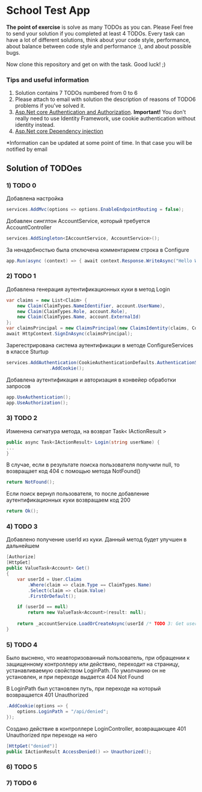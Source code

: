 # School Test App

**The point of exercise** is solve as many TODOs as you can. Please Feel free to send your solution if you completed at least 4 TODOs. Every task can have a lot of different solutions, think about your code style, performance, about balance between code style and performance :), and about possible bugs.



Now clone this repository and get on with the task. Good luck! ;)

### Tips and useful information
1. Solution contains 7 TODOs numbered from 0 to 6
2. Please attach to email with solution the description of reasons of TODO6 problems if you've solved it.
3. [Asp.Net core Authentication and Authorization](https://docs.microsoft.com/en-us/aspnet/core/security/?view=aspnetcore-3.1). **Important!** You don't really need to use Identity Framework, use cookie authentication without identity instead.
4. [Asp.Net core Dependency injection](https://metanit.com/sharp/aspnet5/6.1.php)

*Information can be updated at some point of time. In that case you will be notified by email

## Solution of TODOes

### 1) TODO 0
Добавлена настройка
```c#
services.AddMvc(options => options.EnableEndpointRouting = false);
```

Добавлен синглтон AccountService, который требуется AccountController

```c#
services.AddSingleton<IAccountService, AccountService>();
```
За ненадобностью была отключена комментарием строка в Configure
```c#
app.Run(async (context) => { await context.Response.WriteAsync("Hello World!"); });
```

### 2) TODO 1

Добавлена генерация аутентификационных куки в метод Login

```c#
var claims = new List<Claim> {
    new Claim(ClaimTypes.NameIdentifier, account.UserName),
    new Claim(ClaimTypes.Role, account.Role),
    new Claim(ClaimTypes.Name, account.ExternalId)
};
var claimsPrincipal = new ClaimsPrincipal(new ClaimsIdentity(claims, CookieAuthenticationDefaults.AuthenticationScheme));
await HttpContext.SignInAsync(claimsPrincipal);
```
Зарегестрирована система аутентификации в методе ConfigureServices в классе Sturtup

```c#
services.AddAuthentication(CookieAuthenticationDefaults.AuthenticationScheme)
                .AddCookie();
```
Добавлена аутентификация и авторизация в конвейер обработки запросов

```c#
app.UseAuthentication();
app.UseAuthorization();
```

### 3) TODO 2

Изменена сигнатура метода, на возврат Task< IActionResult >
```c#
public async Task<IActionResult> Login(string userName) {
...
}
```

В случае, если в результате поиска пользователя получили null, то возвращает код 404 с помощью метода NotFound()
```c#
return NotFound();
```
Если поиск вернул пользователя, то после добавление аутентификационных куки возвращаем код 200
```c#
return Ok();
```

### 4) TODO 3

Добавлено получение userId из куки.
Данный метод будет улучшен в дальнейшем

```c#
[Authorize] 
[HttpGet]
public ValueTask<Account> Get()
{
    var userId = User.Claims
        .Where(claim => claim.Type == ClaimTypes.Name)
        .Select(claim => claim.Value)
        .FirstOrDefault();

    if (userId == null)
        return new ValueTask<Account>(result: null);
    
    return _accountService.LoadOrCreateAsync(userId /* TODO 3: Get user id from cookie */);
}
```

### 5) TODO 4

Было выснено, что неавторизованный пользователь, при обращении к защищенному контроллеру или действию, переходит на страницу, устанавливаемую свойством LoginPath. По умолчанию он не установлен, и при переходе выдается 404 Not Found

В LoginPath был установлен путь, при переходе на который возвращается 401 Unauthorized
```c#
.AddCookie(options => {
    options.LoginPath = "/api/denied";
});
```
Создано действие в контроллере LoginController, возвращающее 401 Unauthorized при переходе на него

```c#
[HttpGet("denied")]
public IActionResult AccessDenied() => Unauthorized();
```
### 6) TODO 5



### 7) TODO 6